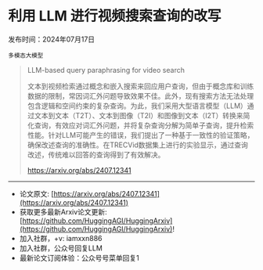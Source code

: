 # 利用 LLM 进行视频搜索查询的改写
发布时间：2024年07月17日

`多模态大模型`
> LLM-based query paraphrasing for video search
>
> 文本到视频检索通过概念和嵌入搜索来回应用户查询，但由于概念库和训练数据的限制，常因词汇外问题导致效果不佳。此外，现有搜索方法无法处理包含逻辑和空间约束的复杂查询。为此，我们采用大型语言模型（LLM）通过文本到文本（T2T）、文本到图像（T2I）和图像到文本（I2T）转换来简化查询，有效应对词汇外问题，并将复杂查询分解为简单子查询，提升检索性能。针对LLM可能产生的错误，我们提出了一种基于一致性的验证策略，确保改述查询的准确性。在TRECVid数据集上进行的实验显示，通过查询改述，传统难以回答的查询得到了有效解决。
>
> https://arxiv.org/abs/2407.12341


<hr />

- 论文原文: [https://arxiv.org/abs/2407.12341](https://arxiv.org/abs/2407.12341)
- 获取更多最新Arxiv论文更新: [https://github.com/HuggingAGI/HuggingArxiv](https://github.com/HuggingAGI/HuggingArxiv)!
- 加入社群，+v: iamxxn886
- 加入社群，公众号回复LLM
- 最新论文订阅体验：公众号号菜单回复1